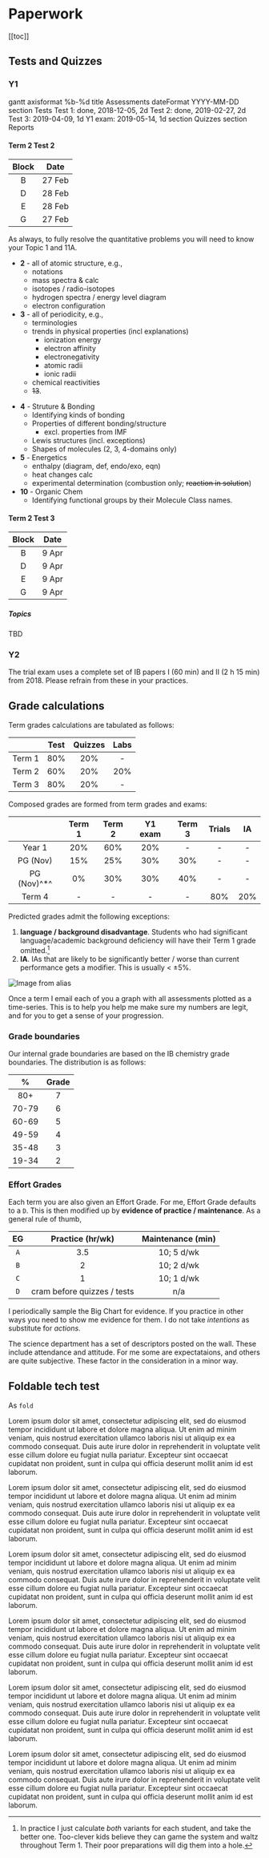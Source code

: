 # Paperwork

[[toc]]

## Tests and Quizzes

### Y1
<mermaid>
gantt
    axisformat %b-%d
    title Assessments
    dateFormat  YYYY-MM-DD
    section Tests
    Test 1: done, 2018-12-05, 2d
    Test 2: done, 2019-02-27, 2d
    Test 3: 2019-04-09, 1d
    Y1 exam: 2019-05-14, 1d
    section Quizzes
    section Reports
</mermaid>

#### Term 2 Test 2

<Foldable>

<el-row>

<el-col :span="8">

| Block |  Date  |
|:-----:|:------:|
|   B   | 27 Feb |
|   D   | 28 Feb |
|   E   | 28 Feb |
|   G   | 27 Feb |

As always, to fully resolve the quantitative problems you will need to know your Topic 1 and 11A.

</el-col>

<el-col :span="8">

* **2** - all of atomic structure, e.g.,
  * notations <Chem formula="^M_ZX^{y+}_{n}" inline />
  * mass spectra & calc
  * isotopes / radio-isotopes
  * hydrogen spectra / energy level diagram
  * electron configuration
* **3** - all of periodicity, e.g.,
  * terminologies
  * trends in physical properties (incl explanations)
    * ionization energy
    * electron affinity
    * electronegativity
    * atomic radii
    * ionic radii
  * chemical reactivities
  * ~~13~~.

</el-col>

<el-col :span="8">

* **4** - Struture & Bonding
  * Identifying kinds of bonding
  * Properties of different bonding/structure
    * excl. properties from IMF
  * Lewis structures (incl. exceptions)
  * Shapes of molecules (2, 3, 4-domains only)
* **5** - Energetics
  * enthalpy (diagram, def, endo/exo, eqn)
  * heat changes calc
  * experimental determination (combustion only; ~~reaction in solution~~)
* **10** - Organic Chem
  * Identifying functional groups by their Molecule Class names.

</el-col>

</el-row>

</Foldable>

#### Term 2 Test 3

<el-row>

<el-col :span="8">

| Block | Date  |
|:-----:|:-----:|
|   B   | 9 Apr |
|   D   | 9 Apr |
|   E   | 9 Apr |
|   G   | 9 Apr |

</el-col>

<el-col :span="8">

##### Topics

TBD

</el-col>

</el-row>

### Y2

The trial exam uses a complete set of IB papers I (60 min) and II (2 h 15 min) from 2018.  Please refrain from these in your practices.

</Foldable>

## Grade calculations

Term grades calculations are tabulated as follows:



<center>

|        | Test | Quizzes | Labs |
|:------:|:----:|:-------:|:----:|
| Term 1 | 80%  |   20%   |  -   |
| Term 2 | 60%  |   20%   | 20%  |
| Term 3 | 80%  |   20%   |  -   |

</center>

Composed grades are formed from term grades and exams:

<center>

|        | Term 1 | Term 2 | Y1 exam | Term 3 | Trials | IA  |
|:------:|:------:|:------:|:-------:|:------:|:------:|:---:|
| Year 1 |  20%   |  60%   |   20%   |   -    |   -    |  -  |
|PG (Nov)|  15%   |   25%  |   30%   |   30%  |   -    |  -  |
|PG (Nov)^*^|  0% |   30%  |   30%   |   40%  |   -    |  -  |
| Term 4 |   -    |   -    |    -    |   -    |  80%   | 20% |

</center>

Predicted grades admit the following exceptions:

1. **language / background disadvantage**.  Students who had significant language/academic background deficiency will have their Term 1 grade omitted.[^calc]
2. **IA**.  IAs that are likely to be significantly better / worse than current performance gets a modifier.  This is usually < ±5%.

[^calc]: In practice I just calculate *both* variants for each student, and take the better one.  Too-clever kids believe they can game the system and waltz throughout Term 1.  Their poor preparations will dig them into a hole.

![Image from alias](/image/gradegraph.png)

Once a term I email each of you a graph with all assessments plotted as a time-series.  This is to help you help me make sure my numbers are legit, and for you to get a sense of your progression.

### Grade boundaries

Our internal grade boundaries are based on the IB chemistry grade boundaries.  The distribution is as follows:

<center>

|   %   | Grade |
|:-----:|:-----:|
| 80+   |   7   |
| 70-79 |   6   |
| 60-69 |   5   |
| 49-59 |   4   |
| 35-48 |   3   |
| 19-34 |   2   |

</center>

### Effort Grades

<Foldable>

Each term you are also given an Effort Grade.  For me, Effort Grade defaults to a `D`.  This is then modified up by 
**evidence of practice / maintenance**.  As a general rule of thumb,

| EG  |      Practice (hr/wk)       | Maintenance (min) |
|:---:|:---------------------------:|:------------------------------:|
| `A` |             3.5             |             10; 5 d/wk             |
| `B` |              2              |             10; 2 d/wk             |
| `C` |              1              |             10; 1 d/wk             |
| `D` | cram before quizzes / tests |              n/a               |

I periodically sample the Big Chart for evidence.  If you practice in other ways you need to show me evidence for them.  I do not take *intentions* as substitute for *actions*.

The science department has a set of descriptors posted on the wall.  These include attendance and attitude. For me some are expectataions, and others are quite subjective.  These factor in the consideration in a minor way.

</Foldable>

## Foldable tech test

As `fold`

<fold>

Lorem ipsum dolor sit amet, consectetur adipiscing elit, sed do eiusmod tempor incididunt ut labore et dolore magna aliqua. Ut enim ad minim veniam, quis nostrud exercitation ullamco laboris nisi ut aliquip ex ea commodo consequat. Duis aute irure dolor in reprehenderit in voluptate velit esse cillum dolore eu fugiat nulla pariatur. Excepteur sint occaecat cupidatat non proident, sunt in culpa qui officia deserunt mollit anim id est laborum.

Lorem ipsum dolor sit amet, consectetur adipiscing elit, sed do eiusmod tempor incididunt ut labore et dolore magna aliqua. Ut enim ad minim veniam, quis nostrud exercitation ullamco laboris nisi ut aliquip ex ea commodo consequat. Duis aute irure dolor in reprehenderit in voluptate velit esse cillum dolore eu fugiat nulla pariatur. Excepteur sint occaecat cupidatat non proident, sunt in culpa qui officia deserunt mollit anim id est laborum.

Lorem ipsum dolor sit amet, consectetur adipiscing elit, sed do eiusmod tempor incididunt ut labore et dolore magna aliqua. Ut enim ad minim veniam, quis nostrud exercitation ullamco laboris nisi ut aliquip ex ea commodo consequat. Duis aute irure dolor in reprehenderit in voluptate velit esse cillum dolore eu fugiat nulla pariatur. Excepteur sint occaecat cupidatat non proident, sunt in culpa qui officia deserunt mollit anim id est laborum.

</fold>

<Foldable>

Lorem ipsum dolor sit amet, consectetur adipiscing elit, sed do eiusmod tempor incididunt ut labore et dolore magna aliqua. Ut enim ad minim veniam, quis nostrud exercitation ullamco laboris nisi ut aliquip ex ea commodo consequat. Duis aute irure dolor in reprehenderit in voluptate velit esse cillum dolore eu fugiat nulla pariatur. Excepteur sint occaecat cupidatat non proident, sunt in culpa qui officia deserunt mollit anim id est laborum.

Lorem ipsum dolor sit amet, consectetur adipiscing elit, sed do eiusmod tempor incididunt ut labore et dolore magna aliqua. Ut enim ad minim veniam, quis nostrud exercitation ullamco laboris nisi ut aliquip ex ea commodo consequat. Duis aute irure dolor in reprehenderit in voluptate velit esse cillum dolore eu fugiat nulla pariatur. Excepteur sint occaecat cupidatat non proident, sunt in culpa qui officia deserunt mollit anim id est laborum.

Lorem ipsum dolor sit amet, consectetur adipiscing elit, sed do eiusmod tempor incididunt ut labore et dolore magna aliqua. Ut enim ad minim veniam, quis nostrud exercitation ullamco laboris nisi ut aliquip ex ea commodo consequat. Duis aute irure dolor in reprehenderit in voluptate velit esse cillum dolore eu fugiat nulla pariatur. Excepteur sint occaecat cupidatat non proident, sunt in culpa qui officia deserunt mollit anim id est laborum.

</Foldable>